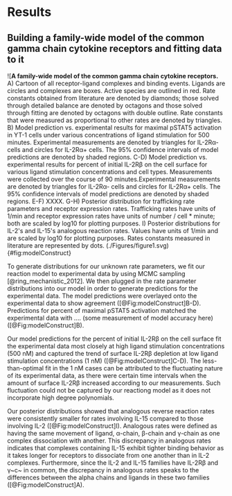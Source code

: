# Results

## Building a family-wide model of the common gamma chain cytokine receptors and fitting data to it

![**A family-wide model of the common gamma chain cytokine receptors.** A) Cartoon of all receptor-ligand complexes and binding events. Ligands are circles and complexes are boxes. Active species are outlined in red. Rate constants obtained from literature are denoted by diamonds; those solved through detailed balance are denoted by octagons and those solved through fitting are denoted by octagons with double outline. Rate constants that were measured as proportional to other rates are denoted by triangles. B) Model prediction vs. experimental results for maximal pSTAT5 activation in YT-1 cells under various concentrations of ligand stimulation for 500 minutes. Experimental measurements are denoted by triangles for IL-2Rα- cells and circles for IL-2Rα+ cells. The 95% confidence intervals of model predictions are denoted by shaded regions. C-D) Model prediction vs. experimental results for percent of initial IL-2Rβ on the cell surface for various ligand stimulation concentrations and cell types. Measurements were collected over the course of 90 minutes.Experimental measurements are denoted by triangles for IL-2Rα- cells and circles for IL-2Rα+ cells. The 95% confidence intervals of model predictions are denoted by shaded regions. E-F) XXXX. G-H) Posterior distribution for trafficking rate parameters and receptor expression rates. Trafficking rates have units of 1/min and receptor expression rates have units of number / cell * minute; both are scaled by log10 for plotting purposes. I) Posterior distributions for IL-2's and IL-15's analogous reaction rates. Values have units of 1/min and are scaled by log10 for plotting purposes. Rates constants measured in literature are represented by dots. (./Figures/figure1.svg){#fig:modelConstruct}

To generate distributions for our unknown rate parameters, we fit our reaction model to experimental data by using MCMC sampling [@ring_mechanistic_2012]. We then plugged in the rate parameter distributions into our model in order to generate predictions for the experimental data. The model predictions were overlayed onto the experimental data to show agreement ([@Fig:modelConstruct]B-D). Predictions for percent of maximal pSTAT5 activation matched the experimental data with .... (some measurement of model accuracy here) ([@Fig:modelConstruct]B).

Our model predictions for the percent of initial IL-2Rβ on the cell surface fit the experimental data most closely at high ligand stimulation concentrations (500 nM) and captured the trend of surface IL-2Rβ depletion at low ligand stimulation concentrations (1 nM) ([@Fig:modelConstruct]C-D). The less-than-optimal fit in the 1 nM cases can be attributed to the fluctuating nature of its experimental data, as there were certain time intervals when the amount of surface IL-2Rβ increased according to our measurements. Such fluctuation could not be captured by our reactiong model as it does not incorporate high degree polynomials.

Our posterior distributions showed that analogous reverse reaction rates were consistently smaller for rates involving IL-15 compared to those involving IL-2 ([@Fig:modelConstruct]I). Analogous rates were defined as having the same movement of ligand, α-chain, β-chain and γ-chain as one complex dissociation with another. This discrepancy in analogous rates indicates that complexes containing IL-15 exhibit tighter binding behavior as it takes longer for receptors to dissociate from one another than in IL-2 complexes. Furthermore, since the IL-2 and IL-15 families have IL-2Rβ and γ~c~ in common, the discrepancy in analogous rates speaks to the differences between the alpha chains and ligands in these two families ([@Fig:modelConstruct]A).

